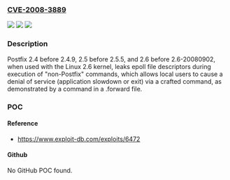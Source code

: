 ### [CVE-2008-3889](https://cve.mitre.org/cgi-bin/cvename.cgi?name=CVE-2008-3889)
![](https://img.shields.io/static/v1?label=Product&message=n%2Fa&color=blue)
![](https://img.shields.io/static/v1?label=Version&message=n%2Fa&color=blue)
![](https://img.shields.io/static/v1?label=Vulnerability&message=n%2Fa&color=brighgreen)

### Description

Postfix 2.4 before 2.4.9, 2.5 before 2.5.5, and 2.6 before 2.6-20080902, when used with the Linux 2.6 kernel, leaks epoll file descriptors during execution of "non-Postfix" commands, which allows local users to cause a denial of service (application slowdown or exit) via a crafted command, as demonstrated by a command in a .forward file.

### POC

#### Reference
- https://www.exploit-db.com/exploits/6472

#### Github
No GitHub POC found.

